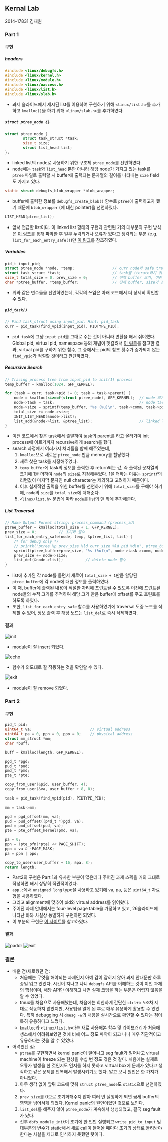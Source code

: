 ## Kernal Lab
2014-17831 김재원

### Part 1
#### 구현
##### headers
```C
#include <linux/debugfs.h>
#include <linux/kernel.h>
#include <linux/module.h>
#include <linux/uaccess.h>
#include <linux/list.h>
#include <linux/slab.h>
```
- 과제 슬라이드에서 제시된 list를 이용하여 구현하기 위해 `<linux/list.h>`를 추가하고 `kmalloc()`을 하기 위해 `<linux/slab.h>`를 추가하였다.

##### `struct ptree_node {}`
```C
struct ptree_node {
        struct task_struct *task;
        size_t size;
        struct list_head list;
};
```
- linked list의 node로 사용하기 위한 구조체 `ptree_node`를 선언하였다.
- node에는 `task`와 `list_head` 뿐만 아니라 해당 node가 가지고 있는 task를 `ptree` 파일로 출력할 시 buffer에 출력되는 문자열의 길이를 나타내는 `size` field도 가지고 있다.

```C
static struct debugfs_blob_wrapper *blob_wrapper;
```
- buffer에 출력한 정보를 `debugfs_create_blob()` 함수로 `ptree`에 출력하고자 했기 때문에 `blob_wrapper` (에 대한 pointer)을 선언하였다.

```C
LIST_HEAD(ptree_list);
```
- 앞서 언급한 list이다. 이 linked list 형태의 구현과 관련된 거의 대부분의 구현 방식은 [이 링크](https://blog.adelie.cc/16)를 통해 파악한 후 일부 누락되거나 오류가 있다고 생각되는 부분 (e.g. `list_for_each_entry_safe()`)만 [이 링크](https://www.kernel.org/doc/htmldocs/kernel-api/API-list-for-each-entry-safe.html)를 참조하였다.

##### Variables
```C
pid_t input_pid;                                
struct ptree_node *node, *temp;                 // curr node와 safe traversal시 사용할 temporary next node
struct task_struct *task;                       // task를 iterate하기 위해 사용
size_t total_size = 0, prev_size = 0;           // 전체 buffer 크기, 이전 `ptree_node`의 `size`
char *ptree_buffer, *temp_buffer;               // 전체 buffer, size가 정해지기 이전의 임시 buffer
```
- 위와 같은 변수들을 선언하였는데, 각각의 쓰임은 아래 코드에서 더 상세히 확인할 수 있다.

##### `pid_task()`
```C
// Find task_struct using input_pid. Hint: pid_task
curr = pid_task(find_vpid(input_pid), PIDTYPE_PID);
```
- `pid_task`에 그냥 `input_pid`를 그대로 주는 것이 아니라 변환을 해서 줘야했다. Global pid, virtual pid, namespace 등의 개념이 헷갈려서 [이 링크](http://studyfoss.egloos.com/5242243)를 참고한 결과, virtual pid를 구하기 위한 함수, 그 중에서도 pid의 참조 횟수가 증가되지 않는 `find_vpid`가 적절할 것이라고 판단하였다. 

##### Recursive Search
```C
// Tracing process tree from input_pid to init(1) process
temp_buffer = kmalloc(1024, GFP_KERNEL);

for (task = curr; task->pid != 0; task = task->parent) {
    node = kmalloc(sizeof(struct ptree_node), GFP_KERNEL);  // node 크기 만큼 kmalloc
    node->task = task;                                      // node task 지정
    node->size = sprintf(temp_buffer, "%s (%u)\n", task->comm, task->pid) + 1;      // sprintf 후 return 되는 출력된 글자 수를 node size로 지정
    total_size += node->size;                               
    INIT_LIST_HEAD(&node->list);                            
    list_add(&node->list, &ptree_list);                     // linked list의 맨 앞에 node 추가
}
```
- 이전 코드에서 찾은 task에서 출발하여 task의 parent를 타고 올라가며 init process에 이르기까지 recursive하게 search를 했다.
- search 과정에서 여러가지 처리들을 함께 해주었는데,
  1. `kmalloc`으로 새로운 `ptree_node` 만큼 memory를 할당했다.
  2. 새로 찾은 task를 지정해주었다.
  3. `temp_buffer`에 task의 정보를 출력한 후 return되는 값, 즉 출력된 문자열의 크기에 1을 더하여 `node`의 `size`로 지정해주었다. 1을 더하는 이유는 `sprintf`의 리턴값이 마지막 문자인 null character는 제외하고 고려하기 때문이다.
  4. 이후 실제적인 출력을 위한 buffer를 선언하기 위해 `total_size`를 구해야 하기에, `node`의 `size`를 `total_size`에 더해준다.
  5. `<linux/list.h>` 문법에 따라 `node`를 list의 맨 앞에 추가해준다.

##### List Traversal
```C
// Make Output Format string: process_command (process_id)
ptree_buffer = kmalloc(total_size + 1, GFP_KERNEL);
prev_size = 0;          // 초기화 필수
list_for_each_entry_safe(node, temp, &ptree_list, list) {
    /* for debug only */
    // printk("ptree %p prev_size %ld curr_size %ld pid %d\n", ptree_buffer, prev_size, node->size, node->task->pid);
    sprintf(ptree_buffer+prev_size, "%s (%u)\n", node->task->comm, node->task->pid);
    prev_size += node->size;
    list_del(&node->list);          // delete node 필수
}
```
- list에 추가된 각 node를 돌면서 새로이 `total_size + 1`만큼 할당된 `ptree_buffer`에 각 node에 대한 정보를 출력하였다.
- 이 때, buffer에 출력된 내용이 적절한 자리에 프린트될 수 있도록 이전에 프린트된 node들의 누적 크기를 추적하여 해당 크기 만큼 buffer에 offset를 주고 프린트를 하도록 하였다.
- 또한, `list_for_each_entry_safe` 함수를 사용하였기에 traversal 도중 노드를 삭제할 수 있어, 정보 출력 후 해당 노드는 `list_del`로 즉시 삭제하였다.

#### 결과
![init](initialization.png)
- module이 잘 insert 되었다.

![echo](echo.png)
- 함수가 의도대로 잘 작동하는 것을 확인할 수 있다.

![exit](exit.png)
- module이 잘 remove 되었다.

### Part 2
#### 구현
```C
pid_t pid;
uint64_t va;                          // virtual address
uint64_t pa = 0, ppn = 0, ppo = 0;    // physical address
struct mm_struct *mm;
char *buff;

buff = kmalloc(length, GFP_KERNEL);

pgd_t *pgd;
pud_t *pud;
pmd_t *pmd;
pte_t *pte;

copy_from_user(&pid, user_buffer, 4);
copy_from_user(&va, user_buffer + 8, 8);

task = pid_task(find_vpid(pid), PIDTYPE_PID);

mm = task->mm;

pgd = pgd_offset(mm, va);
pud = pud_offset((p4d_t *)pgd, va);
pmd = pmd_offset(pud, va);
pte = pte_offset_kernel(pmd, va);

pa = 0;
ppn = (pte_pfn(*pte) << PAGE_SHIFT);
ppo = va & ~PAGE_MASK;
pa = ppn | ppo;

copy_to_user(user_buffer + 16, &pa, 8);
return length;
```
- Part2의 구현은 Part 1과 유사한 부분이 많은데다 주어진 과제 스펙을 거의 그대로 작성하면 돼서 상당히 직관적이었다.
- `app.c`에서 `unsigned long` type을 사용하고 있기에 va, pa, 등은 `uint64_t` 자료형을 사용하였다. 
- 그리고 alignment에 맞추어 pid와 virtual address를 읽어왔다.
- 주어진 과제 안내에서는 four-level page table을 가정하고 있고, 26슬라이드에 나타난 바와 사실상 동일하게 구현하면 되었다. 
- 이 부분의 구현은 [이 사이트](http://jake.dothome.co.kr/pt-api/)를 참고하였다.

#### 결과
![paddr](paddr.png)
![exit](paddr_exit.png)

### 결론
- 배운 점/새로웠던 점: 
  - 처음에는 무엇을 해야되는 과제인지 아예 감이 잡히지 않아 과제 안내문만 하루종일 읽고 있었다. 시간이 지나고 나니 `debugfs` API를 이해하는 것이 이번 과제의 핵심이며, 해당 API만 이해하고 나면 실제 코딩을 하는 부분은 어렵지 않음을 알 수 있었다.
  - tmux를 처음으로 사용해봤는데, 처음에는 희한하게 간단한 `ctrl+b %`조차 제대로 작동하지 않았지만, 사용법을 알게 된 후로 매우 유용하게 활용할 수 있었다. 특히 debugging 시 `dmesg -w`의 내용을 실시간으로 확인할 수 있다는 점이 특히 유용하다고 느꼈다.
  - `kmalloc`과 `<linux/list.h>`라는 새로 사용해본 함수 및 라이브러리가 처음에 생소해서 어려워보였던 것에 비해 어느 정도 파악이 되고 나니 매우 직관적이고 유용하다는 것을 알 수 있었다.
- 어려웠던 점:
  - `ptree`를 구현하면서 kernel panic이 일어나고 seg fault가 일어나고 virtual machine이 freeze 되는 현상을 수십 번 정도 겪은 것 같다. 처음에는 실제로 오류가 발생을 한 것인지도 인지를 하지 못하고 virtual box에 문제가 있다고 생각하고 같은 문제를 반복해서 발생시키기도 했다. 알고 보니 원인은 한 가지가 아니었다.
  1. 아무 생각 없이 앞뒤 코드에 맞춰 `struct ptree_node`도 `static`으로 선언하였다.
  2. `prev_size`를 0으로 초기화해주지 않아 여러 번 실행하게 되면 금세 buffer의 영역을 넘어서게 되었다. Kernel panic의 원인이었던 것으로 보인다.
  3. `list_del`를 해주지 않아 `ptree_node`가 계속해서 생성되었고, 결국 seg fault가 났다.
  - 전부 `dbfs_module_init`이 초기에 한 번만 실행되고 `write_pid_to_input` 및 대부분의 변수가 static해서 새로 call이 들어올 때마다 초기의 상태로 돌려놔야 한다는 사실을 제대로 인식하지 못했던 탓이다.